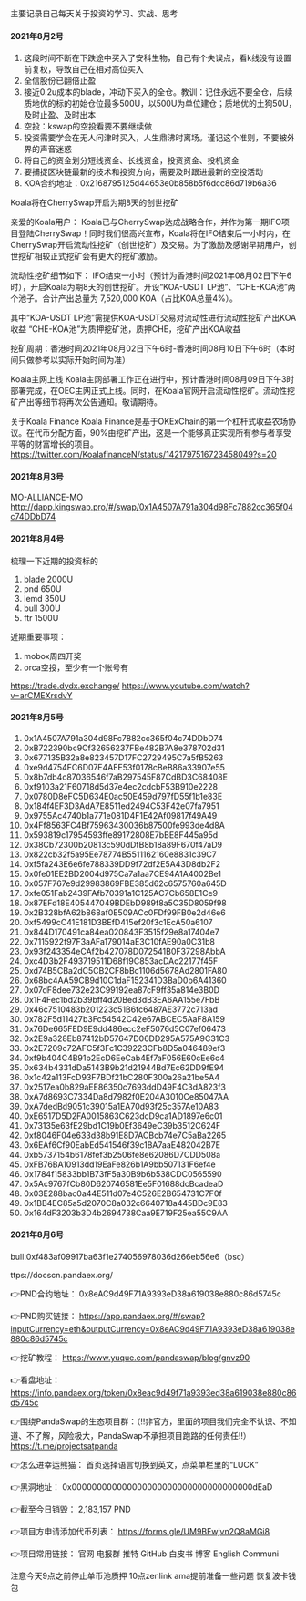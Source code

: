 主要记录自己每天关于投资的学习、实战、思考
#### 2021年8月2号
1. 这段时间不断在下跌途中买入了安科生物，自己有个失误点，看k线没有设置前复权，导致自己在相对高位买入
2. 全信股份已翻倍止盈
3. 接近0.2u成本的blade，冲动下买入的全仓。教训：记住永远不要全仓，后续质地优的标的初始仓位最多500U，以500U为单位建仓；质地优的土狗50U，及时止盈、及时出本
4. 空投：kswap的空投看要不要继续做
5. 投资需要学会在无人问津时买入，人生鼎沸时离场。谨记这个准则，不要被外界的声音迷惑
6. 将自己的资金划分短线资金、长线资金，投资资金、投机资金
7. 要捕捉区块链最新的技术和投资方向，需要及时跟进最新的空投活动
8. KOA合约地址：0x2168795125d44653e0b858b5f6dcc86d719b6a36

Koala将在CherrySwap开启为期8天的创世挖矿

亲爱的Koala用户：
Koala已与CherrySwap达成战略合作，并作为第一期IFO项目登陆CherrySwap！同时我们很高兴宣布，Koala将在IFO结束后一小时内，在CherrySwap开启流动性挖矿（创世挖矿）及交易。为了激励及感谢早期用户，创世挖矿相较正式挖矿会有更大的挖矿激励。

流动性挖矿细节如下：
IFO结束一小时（预计为香港时间2021年08月02日下午6时），开启Koala为期8天的创世挖矿。开设“KOA-USDT LP池”、“CHE-KOA池”两个池子。合计产出总量为 7,520,000 KOA（占比KOA总量4%）。

其中“KOA-USDT LP池”需提供KOA-USDT交易对流动性进行流动性挖矿产出KOA收益
“CHE-KOA池”为质押挖矿池，质押CHE，挖矿产出KOA收益

挖矿周期：香港时间2021年08月02日下午6时-香港时间08月10日下午6时（本时间只做参考以实际开始时间为准）

Koala主网上线
Koala主网部署工作正在进行中，预计香港时间08月09日下午3时部署完成，在OEC主网正式上线。同时，在Koala官网开启流动性挖矿。流动性挖矿产出等细节将再次公告通知。敬请期待。

关于Koala Finance
Koala Finance是基于OKExChain的第一个杠杆式收益农场协议。在代币分配方面，90%由挖矿产出，这是一个能够真正实现所有参与者享受平等的财富增长的项目。
https://twitter.com/KoalafinanceN/status/1421797516723458049?s=20

#### 2021年8月3号
MO-ALLIANCE-MO
http://dapp.kingswap.pro/#/swap/0x1A4507A791a304d98Fc7882cc365f04c74DDbD74

#### 2021年8月4号
梳理一下近期的投资标的
1. blade 2000U
2. pnd 650U
3. lemd 350U
4. bull 300U
5. ftr 1500U

近期重要事项：
1. mobox周四开奖
2. orca空投，至少有一个账号有

https://trade.dydx.exchange/
https://www.youtube.com/watch?v=arCMEXrsdvY
#### 2021年8月5号
1. 0x1A4507A791a304d98Fc7882cc365f04c74DDbD74
2. 0xB722390bc9Cf32656237FBe482B7A8e378702d31
3. 0x677135B32a8e823457D17FC2729495C7a5fB5263
4. 0xe9d4754FC6D07E4AEE53f0178cBeB86a33907e55
5. 0x8b7db4c87036546f7aB297545F87CdBD3C68408E
6. 0xf9103a21F60718d5d37e4ec2cdcbF53B910e2228
7. 0x0780D8eFC5D634E0ac50E459d797fD55f1b1e83E
8. 0x184f4EF3D3AdA7E8511ed2494C53F42e07fa7951
9. 0x9755Ac4740b1a771e081D4F1E42Af09817f49A49
10. 0x4Ff8563FC4Bf75963430036b87500fe993de4d8A
11. 0x593819c17954593ffe89172808E7bBE8F445a95d
12. 0x38Cb72300b20813c590dDfB8b18a89F670f47aD9
13. 0x822cb32f5a95Ee78774B5511162160e8831c39C7
14. 0xf5fa243E6e6fe788339DD9f72df2E5A43D8db2F2
15. 0x0fe01EE2BD2004d975Ca7a1aa7CE94A1A4002Be1
16. 0x057F767e9d29983869FBE385d62c6575760a645D
17. 0xfe051Fab2439FAfb70391a1C125AC7Cb658E1Ce9
18. 0x87EFd18E405447049BDEbD989f8a5C35D8059f98
19. 0x2B328bfA62b868af0E509ACc0FDf99FB0e2d46e6
20. 0xf5499cC41E181D3BEfD415ef20f3c1EcA50a6107
21. 0x844D170491ca84ea020843F3515f29e8a17404e7
22. 0x7115922f97F3aAFa179014aE3C10fAE90a0C31b8
23. 0x93f243354eCAf2b427078D072541B0F37298AbbA
24. 0xc4D3b2F493719511D68f19C853acDAc22177f45F
25. 0xd74B5CBa2dC5CB2CF8bBc1106d5678Ad2801FA80
26. 0x68bc4AA59CB9d10C1daF152341D3BaD0b6A41360
27. 0x07dF8dee732e23C99192ea87cF9ff35a814e3B0D
28. 0x1F4Fec1bd2b39bff4d20Bed3dB3EA6AA155e7FbB
29. 0x46c7510483b201223c51B6fc6487AE3772c713ad
30. 0x782F5d11427b3Fc54542C42e67ABCEC5AaF8A159
31. 0x76De665FED9E9dd486ecc2eF5076d5C07ef06473
32. 0x2E9a328Eb87412bD57647D06DD295A575A9C31C3
33. 0x2E7209c72AFC5f3Fc1C39223CFb8D5a046489ef3
34. 0xf9b404C4B91b2EcD6EeCab4Ef7aF056E60cEe6c4
35. 0x634b4331dDa5143B9b21d21944Bd7Ec62DD9fE94
36. 0x1c42a113FcD93F7BDf21bC280F300a26a21be5A4
37. 0x2517ea0b829aEE86350c7693ddD49F4C3dA823f3
38. 0xA7d8693C7334Da8d7982f0E204A3010Ce85047AA
39. 0xA7dedBd9051c39015a1EA70d93f25c357Ae10A83
40. 0xE6517D5D2FA0015863C623dcD9ca1AD1897e6c01
41. 0x73135e63fE29bd1C19b0Ef3649eC39b3512C624F
42. 0xf8046F04e633d38b91E8D7ACBcb74e7C5aBa2265
43. 0x6EAf6Cf90EabEd541546f39c1BA7aaE482042B7E
44. 0xb5737154b6178fef3b2506fe8e62086D7CDD508a
45. 0xFB76BA10913dd19EaFe826b1A9bb507131F6ef4e
46. 0x1784f15833bb1B73fF5a30B9b6b538CDC0565590
47. 0x5Ac9767fCb80D620746581Ee5F01688dcBcadeaD
48. 0x03E288bac0a44E511d07e4C526E2B654731C7F0f
49. 0x1BB4EC85a5d2070C8a032c6640718a445BDc9E83
50. 0x164dF3203b3D4b2694738Caa9E719F25ea55C9AA
#### 2021年8月6号
bull:0xf483af09917ba63f1e274056978036d266eb56e6（bsc）

ttps://docscn.pandaex.org/

👉PND合约地址：
0x8eAC9d49F71A9393eD38a619038e880c86d5745c

👉PND购买链接：
https://app.pandaex.org/#/swap?inputCurrency=eth&outputCurrency=0x8eAC9d49F71A9393eD38a619038e880c86d5745c

👉挖矿教程：
https://www.yuque.com/pandaswap/blog/gnvz90

👉看盘地址：
https://info.pandaex.org/token/0x8eac9d49f71a9393ed38a619038e880c86d5745c

👉围绕PandaSwap的生态项目群：（‼️非官方，里面的项目我们完全不认识、不知道、不了解，风险极大，PandaSwap不承担项目跑路的任何责任‼️）
https://t.me/projectsatpanda

👉怎么进幸运熊猫：
首页选择语言切换到英文，点菜单栏里的“LUCK”

👉黑洞地址：
0x000000000000000000000000000000000000dEaD

👉截至今日销毁：
2,183,157 PND

👉项目方申请添加代币列表：
https://forms.gle/UM9BFwjvn2Q8aMGi8

👉项目常用链接：
官网 电报群 推特 GitHub 白皮书 博客 English Communi

注意今天9点之前停止单币池质押
10点zenlink ama提前准备一些问题
恢复波卡钱包